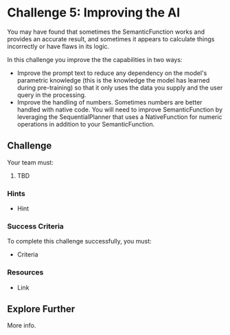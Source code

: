 # Challenge 5: Improving the AI

You may have found that sometimes the SemanticFunction works and provides an accurate result, and sometimes it appears to calculate things incorrectly or have flaws in its logic. 

In this challenge you improve the the capabilities in two ways:
- Improve the prompt text to reduce any dependency on the model's parametric knowledge (this is the knowledge the model has learned during pre-training) so that it only uses the data you supply and the user query in the processing.
- Improve the handling of numbers. Sometimes numbers are better handled with native code. You will need to improve SemanticFunction by leveraging the SequentialPlanner that uses a NativeFunction for numeric operations in addition to your SemanticFunction. 

## Challenge

Your team must:

1. TBD

### Hints

- Hint

### Success Criteria

To complete this challenge successfully, you must:

- Criteria

### Resources

- Link

## Explore Further

More info.
